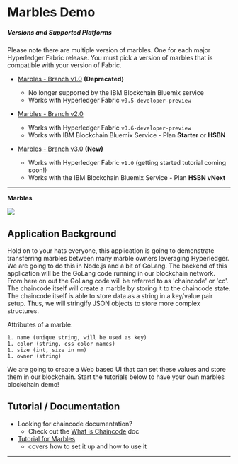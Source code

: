 # Marbles Demo

##### Versions and Supported Platforms
Please note there are multiple version of marbles. 
One for each major Hyperledger Fabric release. 
You must pick a version of marbles that is compatible with your version of Fabric. 

- [Marbles - Branch v1.0](https://github.com/ibm-blockchain/marbles/tree/v1.0) **(Deprecated)**
	- No longer supported by the IBM Blockchain Bluemix service
	- Works with Hyperledger Fabric `v0.5-developer-preview`

- [Marbles - Branch v2.0](https://github.com/ibm-blockchain/marbles/tree/v2.0)
	- Works with Hyperledger Fabric `v0.6-developer-preview`
	- Works with IBM Blockchain Bluemix Service - Plan **Starter** or **HSBN**

- [Marbles - Branch v3.0](https://github.com/ibm-blockchain/marbles/tree/v3.0) **(New)**
	- Works with Hyperledger Fabric `v1.0` (getting started tutorial coming soon!)
	- Works with the IBM Blockchain Bluemix Service - Plan **HSBN vNext**

***

__Marbles__

![](/doc_images/marbles.png)

## Application Background

Hold on to your hats everyone, this application is going to demonstrate transferring marbles between many marble owners leveraging Hyperledger.
We are going to do this in Node.js and a bit of GoLang. 
The backend of this application will be the GoLang code running in our blockchain network. 
From here on out the GoLang code will be referred to as 'chaincode' or 'cc'. 
The chaincode itself will create a marble by storing it to the chaincode state. 
The chaincode itself is able to store data as a string in a key/value pair setup. 
Thus, we will stringify JSON objects to store more complex structures. 

Attributes of a marble:

	1. name (unique string, will be used as key)
	1. color (string, css color names)
	1. size (int, size in mm)
	1. owner (string)
	
We are going to create a Web based UI that can set these values and store them in our blockchain. 
Start the tutorials below to have your own marbles blockchain demo!

## Tutorial / Documentation
- Looking for chaincode documentation?
	- Check out the [What is Chaincode](http://hyperledger-fabric.readthedocs.io/en/latest/chaincode.html) doc
- [Tutorial for Marbles](/docs/tutorial_start_here.md)
	- covers how to set it up and how to use it

***
